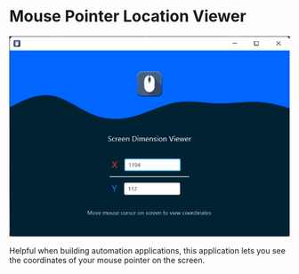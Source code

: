 # Mouse Pointer Location Viewer

<p align="center">
  <img src="./.github/img/image01.png">
</p>

Helpful when building automation applications, this application lets you see the coordinates of your mouse pointer on the screen.
